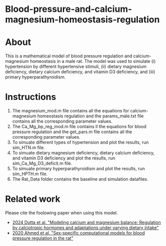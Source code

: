# Blood-pressure-and-calcium-magnesium-homeostasis-regulation
# About
This is a mathematical model of blood pressure regulation and calcium-magnesium homeostasis in a male rat. The model was used to simulate (i) hypertension by different hypertensive stimuli, (ii) dietary magnesium deficiency, dietary calcium deficiency, and vitamin D3 deficiency, and (iii) primary hyperparathyroidism.

# Instructions
1. The magnesium_mod.m file contains all the equations for calcium-magnesium homeostasis regulation and the params_male.txt file contains all the corresponding parameter values.
2. The Ca_Mg_bp_reg_mod.m file contains ll the equations for blood pressure regulation and the get_pars.m file contains all the corresponding parameter values.
3. To simuate different types of hypertension and plot the results, run sim_HTN.m file.
4. To simuate dietary magnesium deficiency, dietary calcium deficiency, and vitamin D3 deficiency and plot the results, run sim_Ca_Mg_D3_deficit.m file.
5. To simuate primary hyperparathyroidism and plot the results, run sim_HPTH.m file.
6. The Rat_Data folder contains the baseline and simulation datafiles.

# Related work
Please cite the foolowing paper when using this model.

* [2024 Dutta et al. "Modeling calcium and magnesium balance: Regulation by calciotropic hormones and adaptations under varying dietary intake"](https://www.cell.com/iscience/fulltext/S2589-0042(24)02302-2)
* [2020 Ahmed et al. "Sex-specific computational models for blood pressure regulation in the rat"](https://journals.physiology.org/doi/full/10.1152/ajprenal.00376.2019)
